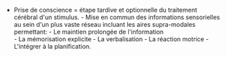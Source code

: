 - Prise de conscience = étape tardive et optionnelle du traitement cérébral d'un stimulus.
		- Mise en commun des informations sensorielles au sein d'un plus vaste réseau incluant les aires supra-modales permettant:
			- Le maintien prolongée de l'information  
			- La mémorisation explicite 
			- La verbalisation
			- La réaction motrice
			- L'intégrer à la planification.
